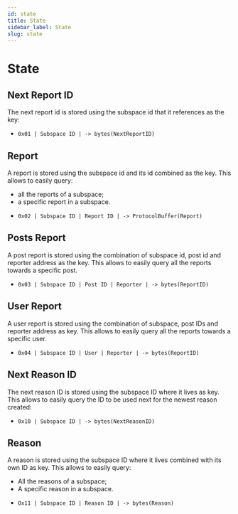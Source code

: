 ```yaml
---
id: state
title: State
sidebar_label: State
slug: state
---
```


# State

## Next Report ID
The next report id is stored using the subspace id that it references as the key:

* `0x01 | Subspace ID | -> bytes(NextReportID)`

## Report
A report is stored using the subspace id and its id combined as the key. This allows to easily query:
- all the reports of a subspace;
- a specific report in a subspace.

* `0x02 | Subspace ID | Report ID | -> ProtocolBuffer(Report)`

## Posts Report
A post report is stored using the combination of subspace id, post id and reporter address as the key. This allows to easily query all the reports towards a specific post.

* `0x03 | Subspace ID | Post ID | Reporter | -> bytes(ReportID)`

## User Report
A user report is stored using the combination of subspace, post IDs and reporter address as key. This allows to easily query
all the reports towards a specific user.

* `0x04 | Subspace ID | User | Reporter | -> bytes(ReportID)`

## Next Reason ID
The next reason ID is stored using the subspace ID where it lives as key. This allows to easily query the ID to be used next
for the newest reason created:

* `0x10 | Subspace ID | -> bytes(NextReasonID)`

## Reason
A reason is stored using the subspace ID where it lives combined with its own ID as key. This allows to easily query:
- All the reasons of a subspace;
- A specific reason in a subspace.

* `Ox11 | Subspace ID | Reason ID | -> bytes(Reason)`